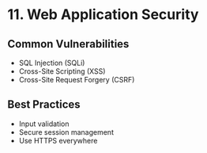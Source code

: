 # 11. Web Application Security

## Common Vulnerabilities
- SQL Injection (SQLi)
- Cross-Site Scripting (XSS)
- Cross-Site Request Forgery (CSRF)

## Best Practices
- Input validation
- Secure session management
- Use HTTPS everywhere
